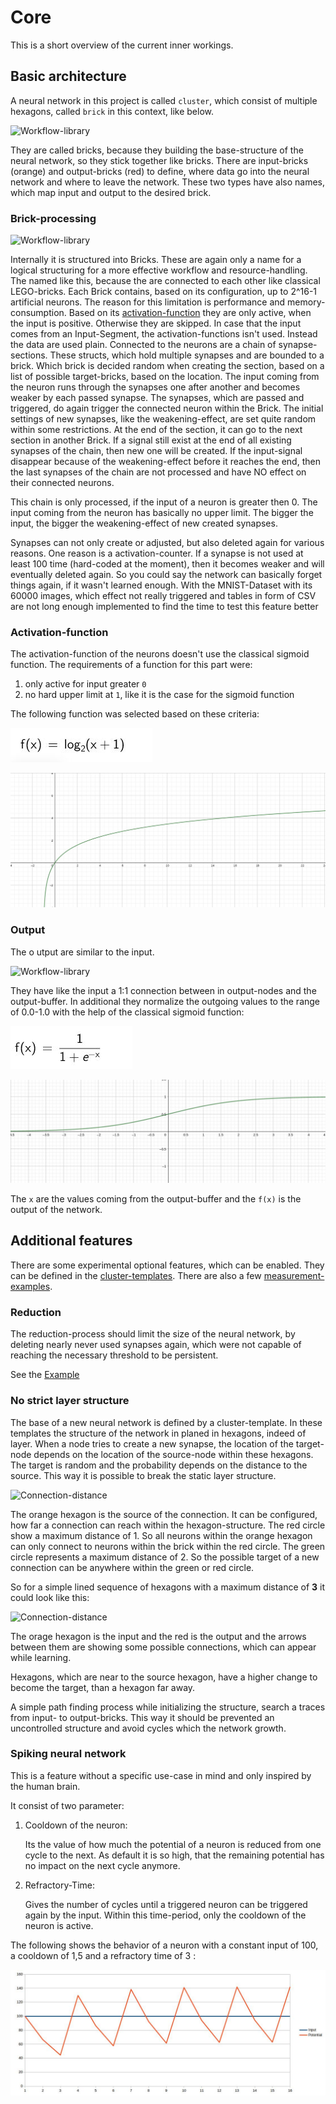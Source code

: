 # Core

This is a short overview of the current inner workings.

## Basic architecture

A neural network in this project is called `cluster`, which consist of multiple hexagons, called `brick` in this context, like below.

![Workflow-library](Kyouko_base.drawio)

They are called bricks, because they building the base-structure of the neural network, so they stick together like bricks. There are input-bricks (orange) and output-bricks (red) to define, where data go into the neural network and where to leave the network. These two types have also names, which map input and output to the desired brick. 


### Brick-processing

![Workflow-library](Kyouko_node_processing.drawio)

Internally it is structured into Bricks. These are again only a name for a logical structuring for a more effective workflow and resource-handling. The named like this, because the are connected to each other like classical LEGO-bricks. Each Brick contains, based on its configuration, up to 2^16-1 artificial neurons. The reason for this limitation is performance and memory-consumption. Based on its [activation-function](/inner_workings/core/core/#activation-function) they are only active, when the input is positive. Otherwise they are skipped. In case that the input comes from an Input-Segment, the activation-functions isn't used. Instead the data are used plain. Connected to the neurons are a chain of synapse-sections. These structs, which hold multiple synapses and are bounded to a brick. Which brick is decided random when creating the section, based on a list of possible target-bricks, based on the location. The input coming from the neuron runs through the synapses one after another and becomes weaker by each passed synapse. The synapses, which are passed and triggered, do again trigger the connected neuron within the Brick. The initial settings of new synapses, like the weakening-effect, are set quite random within some restrictions. At the end of the section, it can go to the next section in another Brick. If a signal still exist at the end of all existing synapses of the chain, then new one will be created. If the input-signal disappear because of the weakening-effect before it reaches the end, then the last synapses of the chain are not processed and have NO effect on their connected neurons. 

This chain is only processed, if the input of a neuron is greater then 0. The input coming from the neuron has basically no upper limit. The bigger the input, the bigger the weakening-effect of new created synapses. 

Synapses can not only create or adjusted, but also deleted again for various reasons. One reason is a activation-counter. If a synapse is not used at least 100 time (hard-coded at the moment), then it becomes weaker and will eventually deleted again. So you could say the network can basically forget things again, if it wasn't learned enough. With the MNIST-Dataset with its 60000 images, which effect not really triggered and tables in form of CSV are not long enough implemented to find the time to test this feature better

### Activation-function

The activation-function of the neurons doesn't use the classical sigmoid function. The requirements of a function for this part were:

1. only active for input greater `0`
2. no hard upper limit at `1`, like it is the case for the sigmoid function

The following function was selected based on these criteria:

![Workflow-library](central_segment_function.jpg)

![Workflow-library](central_segment_graph.jpg)

### Output

The o utput are similar to the input.

![Workflow-library](Kyouko_output_segment.drawio)

They have like the input a 1:1 connection between in output-nodes and the output-buffer. In additional they normalize the outgoing values to the range of 0.0-1.0 with the help of the classical sigmoid function:

![Workflow-library](output_segment_function.jpg)

![Workflow-library](output_segment_graph.jpg)

The `x` are the values coming from the output-buffer and the `f(x)` is the output of the network.

## Additional features

There are some experimental optional features, which can be enabled. They can be defined in the [cluster-templates](/frontend/cluster_templates/cluster_template/). There are also a few [measurement-examples](/inner_workings/measurements/measurements/#reduction_1).

### Reduction

The reduction-process should limit the size of the neural network, by deleting nearly never used synapses again, which were not capable of reaching the necessary threshold to be persistent.

See the [Example](/inner_workings/measurements/measurements/#reduction_1)


### No strict layer structure

The base of a new neural network is defined by a cluster-template. In these templates the structure of the network in planed in hexagons, indeed of layer. When a node tries to create a new synapse, the location of the target-node depends on the location of the source-node within these hexagons. The target is random and the probability depends on the distance to the source. This way it is possible to break the static layer structure. 

![Connection-distance](connection_distance.drawio)

The orange hexagon is the source of the connection. It can be configured, how far a connection can reach within the hexagon-structure. The red circle show a maximum distance of 1. So all neurons within the orange hexagon can only connect to neurons within the brick within the red circle. The green circle represents a maximum distance of 2. So the possible target of a new connection can be anywhere within the green or red circle.

So for a simple lined sequence of hexagons with a maximum distance of **3** it could look like this:

![Connection-distance](connection_distance2.drawio)

The orage hexagon is the input and the red is the output and the arrows between them are showing some possible connections, which can appear while learning.

Hexagons, which are near to the source hexagon, have a higher change to become the target, than a hexagon far away.

A simple path finding process while initializing the structure, search a traces from input- to output-bricks. This way it should be prevented an uncontrolled structure and avoid cycles which the network growth.


### Spiking neural network

This is a feature without a specific use-case in mind and only inspired by the human brain. 

It consist of two parameter:

1. Cooldown of the neuron:

    Its the value of how much the potential of a neuron is reduced from one cycle to the next. As default it is so high, that the remaining potential has no impact on the next cycle anymore.

2. Refractory-Time:

    Gives the number of cycles until a triggered neuron can be triggered again by the input. Within this time-period, only the cooldown of the neuron is active.

The following shows the behavior of a neuron with a constant input of 100, a cooldown of 1,5 and a refractory time of 3 :

![Spiking neuron](spiking_potential_cooldown1_5_refractory_3.jpg)

